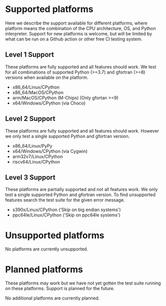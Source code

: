 # Supported platforms

Here we describe the support available for different platforms, where platform means the combination of the CPU architecture, OS, and Python interpreter. Support for new platforms is welcome, but will be limited by what can be run on a Github action or other free CI testing system.


## Level 1 Support

These platforms are fully supported and all features should work. We test for all combinations of supported Python (>=3.7) and gfortran (>=8) versions when available on the platform.

- x86_64/Linux/CPython
- x86_64/MacOS/CPython
- arm/MacOS/CPython (M-Chips) (Only gfortan >=9)
- x64/Windows/CPython (via Choco)


## Level 2 Support

These platforms are fully supported and all features should work. However we only test a single supported Python and gfortran version.

- x86_64/Linux/PyPy
- x64/Windows/CPython (via Cygwin)
- arm32v7/Linux/CPython
- riscv64/Linux/CPython

## Level 3 Support

These platforms are partially supported and not all features work. We only test a single supported Python and gfortran version. To find unsupported features search the test suite for the given error message.

- s390x/Linux/CPython ('Skip on big endian systems')
- ppc64le/Linux/CPython ('Skip on ppc64le systems')

# Unsupported platforms

No platforms are currently unsupported.

# Planned platforms

These platforms may work but we have not yet gotten the test suite running on these platforms. Support is planned for the future.

No additional platforms are currently planned.
